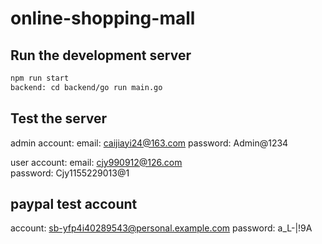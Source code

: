 # online-shopping-mall
## Run the development server


```bash
npm run start
backend: cd backend/go run main.go
```

## Test the server
admin account: 
email: caijiayi24@163.com
password: Admin@1234

user account:
email: cjy990912@126.com  
password: Cjy1155229013@1

## paypal test account
account: sb-yfp4i40289543@personal.example.com
password: a_L-|!9A